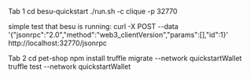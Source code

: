 Tab 1
cd besu-quickstart
./run.sh -c clique -p 32770

simple test that besu is running:
curl -X POST --data '{"jsonrpc":"2.0","method":"web3_clientVersion","params":[],"id":1}'  http://localhost:32770/jsonrpc

Tab 2
cd pet-shop
npm install
truffle migrate --network quickstartWallet
truffle test --network quickstartWallet
